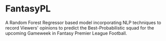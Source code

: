 # FantasyPL
A Random Forest Regressor based model incorporating NLP techniques to record Viewers' opinions to predict the Best-Probabilistic squad for the upcoming Gameweek in Fantasy Premier League Football.

